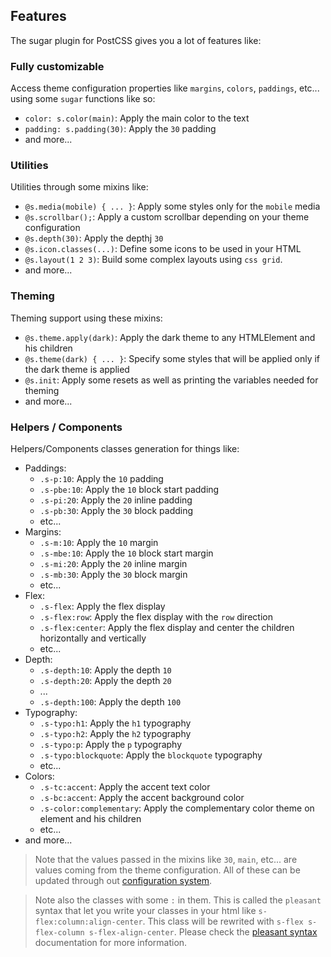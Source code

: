 <!-- This file has been generated using
     the "@coffeekraken/s-markdown-builder" package.
     !!! Do not edit it directly... -->


<!-- body -->

<!--
/**
* @name            02. Features
* @namespace       doc
* @type            Markdown
* @platform        md
* @status          stable
* @menu            Documentation           /doc/features
*
* @since           2.0.0
* @author    Olivier Bossel <olivier.bossel@gmail.com> (https://coffeekraken.io)
*/
-->

## Features

The sugar plugin for PostCSS gives you a lot of features like:

### Fully customizable

Access theme configuration properties like `margins`, `colors`, `paddings`, etc... using some `sugar` functions like so:

- `color: s.color(main)`: Apply the main color to the text
- `padding: s.padding(30)`: Apply the `30` padding
- and more...

### Utilities

Utilities through some mixins like:

- `@s.media(mobile) { ... }`: Apply some styles only for the `mobile` media
- `@s.scrollbar();`: Apply a custom scrollbar depending on your theme configuration
- `@s.depth(30)`: Apply the depthj `30`
- `@s.icon.classes(...)`: Define some icons to be used in your HTML
- `@s.layout(1 2 3)`: Build some complex layouts using `css grid`.
- and more...

### Theming

Theming support using these mixins:

- `@s.theme.apply(dark)`: Apply the dark theme to any HTMLElement and his children
- `@s.theme(dark) { ... }`: Specify some styles that will be applied only if the dark theme is applied
- `@s.init`: Apply some resets as well as printing the variables needed for theming
- and more...

### Helpers / Components

Helpers/Components classes generation for things like:

- Paddings:
    - `.s-p:10`: Apply the `10` padding
    - `.s-pbe:10`: Apply the `10` block start padding
    - `.s-pi:20`: Apply the `20` inline padding
    - `.s-pb:30`: Apply the `30` block padding
    - etc...
- Margins:
    - `.s-m:10`: Apply the `10` margin
    - `.s-mbe:10`: Apply the `10` block start margin
    - `.s-mi:20`: Apply the `20` inline margin
    - `.s-mb:30`: Apply the `30` block margin
    - etc...
- Flex:
    - `.s-flex`: Apply the flex display
    - `.s-flex:row`: Apply the flex display with the `row` direction
    - `.s-flex:center`: Apply the flex display and center the children horizontally and vertically
    - etc...
- Depth:
    - `.s-depth:10`: Apply the depth `10`
    - `.s-depth:20`: Apply the depth `20`
    - ...
    - `.s-depth:100`: Apply the depth `100`
- Typography:
    - `.s-typo:h1`: Apply the `h1` typography
    - `.s-typo:h2`: Apply the `h2` typography
    - `.s-typo:p`: Apply the `p` typography
    - `.s-typo:blockquote`: Apply the `blockquote` typography
    - etc...
- Colors:
    - `.s-tc:accent`: Apply the accent text color
    - `.s-bc:accent`: Apply the accent background color
    - `.s-color:complementary`: Apply the complementary color theme on element and his children
    - etc...
- and more...

> Note that the values passed in the mixins like `30`, `main`, etc... are values coming from the theme configuration. All of these can be updated through out [configuration system](/doc/configuration).

> Note also the classes with some `:` in them. This is called the `pleasant` syntax that let you write your classes in your html like `s-flex:column:align-center`. This class will be rewrited with `s-flex s-flex-column s-flex-align-center`. Please check the [pleasant syntax](/doc/pleasant-syntax) documentation for more information.

